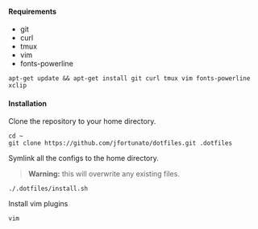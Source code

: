 #### Requirements
- git
- curl
- tmux
- vim
- fonts-powerline

```
apt-get update && apt-get install git curl tmux vim fonts-powerline xclip
```

#### Installation

Clone the repository to your home directory.
```
cd ~
git clone https://github.com/jfortunato/dotfiles.git .dotfiles
```

Symlink all the configs to the home directory.
> **Warning:** this will overwrite any existing files.
```
./.dotfiles/install.sh
```

Install vim plugins
```
vim
```

